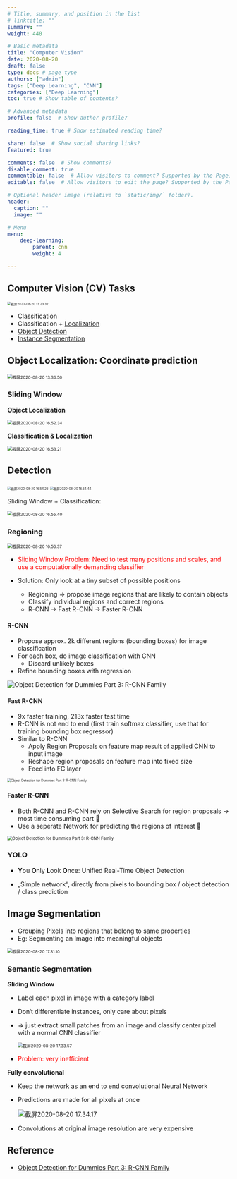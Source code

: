 ```yaml
---
# Title, summary, and position in the list
# linktitle: ""
summary: ""
weight: 440

# Basic metadata
title: "Computer Vision"
date: 2020-08-20
draft: false
type: docs # page type
authors: ["admin"]
tags: ["Deep Learning", "CNN"]
categories: ["Deep Learning"]
toc: true # Show table of contents?

# Advanced metadata
profile: false  # Show author profile?

reading_time: true # Show estimated reading time?

share: false  # Show social sharing links?
featured: true

comments: false  # Show comments?
disable_comment: true
commentable: false  # Allow visitors to comment? Supported by the Page, Post, and Docs content types.
editable: false  # Allow visitors to edit the page? Supported by the Page, Post, and Docs content types.

# Optional header image (relative to `static/img/` folder).
header:
  caption: ""
  image: ""

# Menu
menu: 
    deep-learning:
        parent: cnn
        weight: 4

---
```


## Computer Vision (CV) Tasks

<img src="https://raw.githubusercontent.com/EckoTan0804/upic-repo/master/uPic/截屏2020-08-20%2013.23.32.png" alt="截屏2020-08-20 13.23.32" style="zoom: 50%;" />

- Classification
- Classification + [Localization](#object-localization-:-coordinate-prediction)
- [Object Detection](#detection)
- [Instance Segmentation](#instance-segmentation)

## **Object Localization: Coordinate prediction**

<img src="https://raw.githubusercontent.com/EckoTan0804/upic-repo/master/uPic/截屏2020-08-20%2013.36.50.png" alt="截屏2020-08-20 13.36.50" style="zoom:67%;" />

### Sliding Window

**Object Localization**

<img src="https://raw.githubusercontent.com/EckoTan0804/upic-repo/master/uPic/截屏2020-08-20%2016.52.34.png" alt="截屏2020-08-20 16.52.34" style="zoom:67%;" />

**Classification & Localization**

<img src="https://raw.githubusercontent.com/EckoTan0804/upic-repo/master/uPic/截屏2020-08-20%2016.53.21.png" alt="截屏2020-08-20 16.53.21" style="zoom:67%;" />

## Detection

<img src="https://raw.githubusercontent.com/EckoTan0804/upic-repo/master/uPic/截屏2020-08-20%2016.54.26.png" alt="截屏2020-08-20 16.54.26" style="zoom:50%;" />

<img src="https://raw.githubusercontent.com/EckoTan0804/upic-repo/master/uPic/截屏2020-08-20%2016.54.44.png" alt="截屏2020-08-20 16.54.44" style="zoom:50%;" />

Sliding Window + Classification:

<img src="https://raw.githubusercontent.com/EckoTan0804/upic-repo/master/uPic/截屏2020-08-20%2016.55.40.png" alt="截屏2020-08-20 16.55.40" style="zoom:67%;" />

### Regioning

<img src="https://raw.githubusercontent.com/EckoTan0804/upic-repo/master/uPic/截屏2020-08-20%2016.56.37.png" alt="截屏2020-08-20 16.56.37" style="zoom:67%;" />

- <span style="color:Red">Sliding Window Problem: Need to test many positions and scales, and use a computationally demanding classifier</span>

- Solution: Only look at a tiny subset of possible positions
  - Regioning => propose image regions that are likely to contain objects 
  - Classify individual regions and correct regions
  - R-CNN -> Fast R-CNN -> Faster R-CNN

#### R-CNN

- Propose approx. 2k different regions (bounding boxes) for image classification
- For each box, do image classification with CNN 
  - Discard unlikely boxes
-  Refine bounding boxes with regression

![Object Detection for Dummies Part 3: R-CNN Family](https://raw.githubusercontent.com/EckoTan0804/upic-repo/master/uPic/RCNN.png)

#### Fast R-CNN

- 9x faster training, 213x faster test time
- R-CNN is not end to end (first train softmax classifier, use that for training bounding box regressor)
- Similar to R-CNN
  - Apply Region Proposals on feature map result of applied CNN to input image
  - Reshape region proposals on feature map into fixed size 
  - Feed into FC layer

<img src="https://raw.githubusercontent.com/EckoTan0804/upic-repo/master/uPic/fast-RCNN.png" alt="Object Detection for Dummies Part 3: R-CNN Family" style="zoom: 50%;" />

#### Faster R-CNN

- Both R-CNN and R-CNN rely on Selective Search for region proposals -> most time consuming part 🤪
- Use a seperate Network for predicting the regions of interest :muscle:

<img src="https://raw.githubusercontent.com/EckoTan0804/upic-repo/master/uPic/faster-RCNN.png" alt="Object Detection for Dummies Part 3: R-CNN Family" style="zoom: 67%;" />

### YOLO

- **Y**ou **O**nly **L**ook **O**nce: Unified Real-Time Object Detection

- „Simple network“, directly from pixels to bounding box / object detection / class prediction

  

## Image Segmentation

- Grouping Pixels into regions that belong to same properties
- Eg: Segmenting an Image into meaningful objects

<img src="https://raw.githubusercontent.com/EckoTan0804/upic-repo/master/uPic/截屏2020-08-20%2017.31.10.png" alt="截屏2020-08-20 17.31.10" style="zoom:67%;" />

### Semantic Segmentation

**Sliding Window**

- Label each pixel in image with a category label

- Don‘t differentiate instances, only care about pixels

- => just extract small patches from an image and classify center pixel with a normal CNN classifier

  <img src="https://raw.githubusercontent.com/EckoTan0804/upic-repo/master/uPic/截屏2020-08-20%2017.33.57.png" alt="截屏2020-08-20 17.33.57" style="zoom:67%;" />

- <span style="color:Red">Problem: very inefficient</span>

**Fully convolutional**

- Keep the network as an end to end convolutional Neural Network

- Predictions are made for all pixels at once

  ![截屏2020-08-20 17.34.17](https://raw.githubusercontent.com/EckoTan0804/upic-repo/master/uPic/截屏2020-08-20%2017.34.17.png)

- Convolutions at original image resolution are very expensive

## Reference

- [Object Detection for Dummies Part 3: R-CNN Family](https://lilianweng.github.io/lil-log/2017/12/31/object-recognition-for-dummies-part-3.html)









